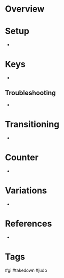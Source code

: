 # Overview
# Setup
- 
# Keys
- 
## Troubleshooting
- 
# Transitioning
- 
# Counter
- 
# Variations
- 
# References
- 
# Tags
#gi #takedown #judo